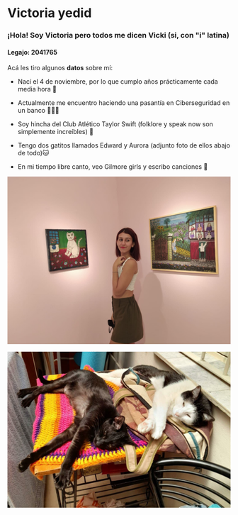 # Victoria yedid 


### ¡Hola! Soy Victoria pero todos me dicen Vicki (si, con "i" latina) 

#### Legajo: 2041765

Acá les tiro algunos **datos** sobre mí:

 - Nací el 4 de noviembre, por lo que cumplo años prácticamente cada media hora 💫

 - Actualmente me encuentro haciendo una pasantía en Ciberseguridad en un banco  👩🏻‍💻

 - Soy hincha del Club Atlético Taylor Swift (folklore y speak now son simplemente increíbles)  💽

 - Tengo dos gatitos llamados Edward y Aurora (adjunto foto de ellos abajo de todo)🐱

 - En mi tiempo libre canto, veo Gilmore girls y escribo canciones 🎤
 
 ![Vicki](yo.jpeg)
  
 ![Mis hijos](gatos.jpeg)
